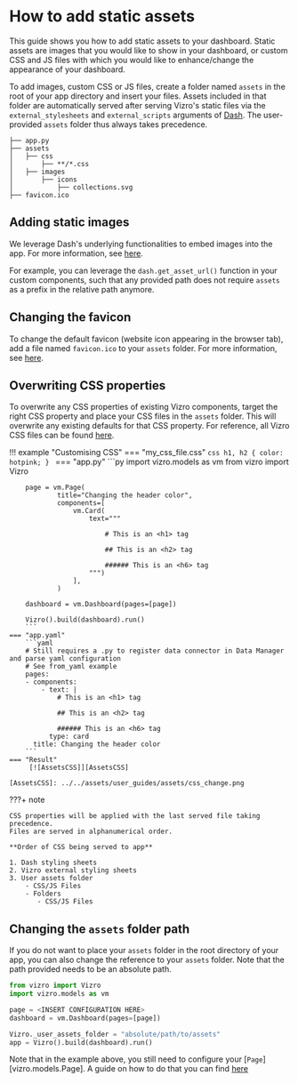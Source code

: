 # How to add static assets

This guide shows you how to add static assets to your dashboard. Static assets are images that you would like to show in your dashboard, or custom CSS and JS files
with which you would like to enhance/change the appearance of your dashboard.

To add images, custom CSS or JS files, create a folder named `assets` in the root of your app directory and insert your files.
Assets included in that folder are automatically served after serving Vizro's static files via the `external_stylesheets`  and `external_scripts` arguments of [Dash](https://dash.plotly.com/external-resources#adding-external-css/javascript).
The user-provided `assets` folder thus always takes precedence.

```text title="Example folder structure"
├── app.py
├── assets
│   ├── css
│       ├── **/*.css
│   ├── images
│       ├── icons
│           ├── collections.svg
├── favicon.ico
```

## Adding static images
We leverage Dash's underlying functionalities to embed images into the app.
For more information, see [here](https://dash.plotly.com/dash-enterprise/static-assets?de-version=5.1#embedding-images-in-your-dash-apps).

For example, you can leverage the `dash.get_asset_url()` function in your custom components, such that any provided path does not require `assets` as a prefix in the relative path anymore.


## Changing the favicon
To change the default favicon (website icon appearing in the browser tab), add a file named `favicon.ico` to your `assets` folder.
For more information, see [here](https://dash.plotly.com/external-resources#changing-the-favicon).

## Overwriting CSS properties
To overwrite any CSS properties of existing Vizro components, target the right CSS property and place your CSS files in the `assets` folder. This will overwrite any existing defaults for that CSS property.
For reference, all Vizro CSS files can be found [here](pages.md).

!!! example "Customising CSS"
    === "my_css_file.css"
    ```css
    h1, h2 {
     color: hotpink;
    }
    ```
    === "app.py"
        ```py
        import vizro.models as vm
        from vizro import Vizro

        page = vm.Page(
                title="Changing the header color",
                components=[
                    vm.Card(
                        text="""

                            # This is an <h1> tag

                            ## This is an <h2> tag

                            ###### This is an <h6> tag
                        """)
                    ],
                )

        dashboard = vm.Dashboard(pages=[page])

        Vizro().build(dashboard).run()
        ```
    === "app.yaml"
        ```yaml
        # Still requires a .py to register data connector in Data Manager and parse yaml configuration
        # See from_yaml example
        pages:
        - components:
            - text: |
                # This is an <h1> tag

                ## This is an <h2> tag

                ###### This is an <h6> tag
              type: card
          title: Changing the header color
        ```
    === "Result"
         [![AssetsCSS]][AssetsCSS]

    [AssetsCSS]: ../../assets/user_guides/assets/css_change.png

???+ note

    CSS properties will be applied with the last served file taking precedence.
    Files are served in alphanumerical order.

    **Order of CSS being served to app**

    1. Dash styling sheets
    2. Vizro external styling sheets
    3. User assets folder
        - CSS/JS Files
        - Folders
           - CSS/JS Files

## Changing the `assets` folder path
If you do not want to place your `assets` folder in the root directory of your app, you can
also change the reference to your `assets` folder. Note that the path provided needs to be an absolute path.

```python
from vizro import Vizro
import vizro.models as vm

page = <INSERT CONFIGURATION HERE>
dashboard = vm.Dashboard(pages=[page])

Vizro._user_assets_folder = "absolute/path/to/assets"
app = Vizro().build(dashboard).run()

```

Note that in the example above, you still need to configure your [`Page`][vizro.models.Page].
A guide on how to do that you can find [here](https://github.com/mckinsey/vizro/blob/main/docs/pages/user_guides/pages.md)
